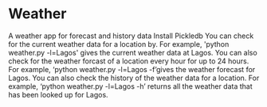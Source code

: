 # Weather
A weather app for forecast and history data
Install Pickledb
You can check for the current weather data for a location by. For example, 'python weather.py -l=Lagos' gives the current weather data at Lagos.
You can also check for the weather forcast of a location every hour for up to 24 hours. For example, ‘python weather.py -l=Lagos -f’gives the weather forecast for Lagos.
You can also check the history of the weather data for a location. For example, ‘python weather.py -l=Lagos -h’ returns all the weather data that has been looked up for Lagos.
